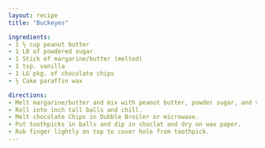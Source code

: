 ```yaml
---
layout: recipe
title: "Buckeyes"

ingredients:
- 1 ½ cup peanut butter
- 1 LB of powdered sugar
- 1 Stick of margarine/butter (melted)
- 1 tsp. vanilla
- 1 LG pkg. of chocolate chips
- ½ Cake paraffin wax

directions:
- Melt margarine/butter and mix with peanut butter, powder sugar, and vanilla. 
- Roll into inch tall balls and chill.
- Melt chocolate Chips in Dubble Broiler or microwave.
- Put toothpicks in balls and dip in choclat and dry on wax paper.
- Rub finger lightly on top to cover hole from toothpick. 
---
```

